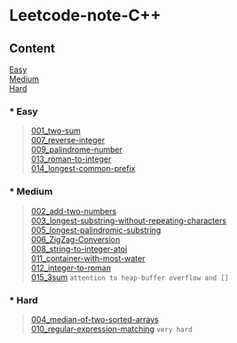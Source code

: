 Leetcode-note-C++
===

Content
---

[Easy](#easy)  
[Medium](#medium)  
[Hard](#hard)  

### * Easy
>[001_two-sum](https://github.com/github2mon/Leetcode-note-cpp/blob/master/001_two-sum.cpp)  
>[007_reverse-integer](https://github.com/github2mon/Leetcode-note-cpp/blob/master/007_reverse-integer.cpp)  
>[009_palindrome-number](https://github.com/github2mon/Leetcode-note-cpp/blob/master/009_palindrome-number.cpp)  
>[013_roman-to-integer](https://github.com/github2mon/Leetcode-note-cpp/blob/master/013_roman-to-integer.cpp)  
>[014_longest-common-prefix](https://github.com/github2mon/Leetcode-note-cpp/blob/master/014_longest-common-prefix.cpp)  

### * Medium  
>[002_add-two-numbers](https://github.com/github2mon/Leetcode-note-cpp/blob/master/002_add-two-numbers.cpp)  
>[003_longest-substring-without-repeating-characters](https://github.com/github2mon/Leetcode-note-cpp/blob/master/003_longest-substring-without-repeating-characters.cpp)  
>[005_longest-palindromic-substring](https://github.com/github2mon/Leetcode-note-cpp/blob/master/005_longest-palindromic-substring.cpp)  
>[006_ZigZag-Conversion](https://github.com/github2mon/Leetcode-note-cpp/blob/master/006_ZigZag-Conversion.cpp)  
>[008_string-to-integer-atoi](https://github.com/github2mon/Leetcode-note-cpp/blob/master/008_string-to-integer-atoi.cpp)  
>[011_container-with-most-water](https://github.com/github2mon/Leetcode-note-cpp/blob/master/011_container-with-most-water.cpp)  
>[012_integer-to-roman](https://github.com/github2mon/Leetcode-note-cpp/blob/master/012_integer-to-roman.cpp)  
>[015_3sum](https://github.com/github2mon/Leetcode-note-cpp/blob/master/015_3sum.cpp)  `attention to heap-buffer overflow and []`

### * Hard  
>[004_median-of-two-sorted-arrays](https://github.com/github2mon/Leetcode-note-cpp/blob/master/004_median-of-two-sorted-arrays.cpp)  
>[010_regular-expression-matching](https://github.com/github2mon/Leetcode-note-cpp/blob/master/010_regular-expression-matching.cpp)  `very hard`  
